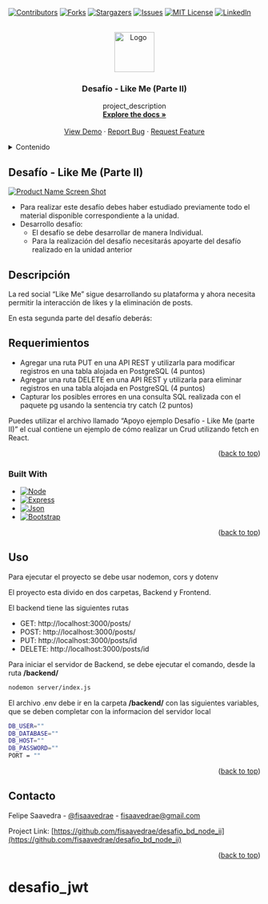 <!-- Improved compatibility of back to top link: See: https://github.com/othneildrew/Best-README-Template/pull/73 -->
<a name="readme-top"></a>
<!--
*** Thanks for checking out the Best-README-Template. If you have a suggestion
*** that would make this better, please fork the repo and create a pull request
*** or simply open an issue with the tag "enhancement".
*** Don't forget to give the project a star!
*** Thanks again! Now go create something AMAZING! :D
-->



<!-- PROJECT SHIELDS -->
<!--
*** I'm using markdown "reference style" links for readability.
*** Reference links are enclosed in brackets [ ] instead of parentheses ( ).
*** See the bottom of this document for the declaration of the reference variables
*** for contributors-url, forks-url, etc. This is an optional, concise syntax you may use.
*** https://www.markdownguide.org/basic-syntax/#reference-style-links
-->
[![Contributors][contributors-shield]][contributors-url]
[![Forks][forks-shield]][forks-url]
[![Stargazers][stars-shield]][stars-url]
[![Issues][issues-shield]][issues-url]
[![MIT License][license-shield]][license-url]
[![LinkedIn][linkedin-shield]][linkedin-url]



<!-- PROJECT LOGO -->
<br />
<div align="center">
  <a href="https://fidatech.net/felipe/">
    <img src="https://github.com/fisaavedrae/desafio_bd_node_ii/blob/main/frontend/src/assets/fse_logo_blanco.jpg" alt="Logo" width="80" height="80">
  </a>

<h3 align="center">Desafío - Like Me (Parte II)</h3>

  <p align="center">
    project_description
    <br />
    <a href="https://github.com/fisaavedrae/desafio_bd_node_ii"><strong>Explore the docs »</strong></a>
    <br />
    <br />
    <a href="https://github.com/fisaavedrae/desafio_bd_node_ii">View Demo</a>
    ·
    <a href="https://github.com/fisaavedrae/desafio_bd_node_ii/issues">Report Bug</a>
    ·
    <a href="https://github.com/fisaavedrae/desafio_bd_node_ii/issues">Request Feature</a>
  </p>
</div>



<!-- TABLE OF CONTENTS -->
<details>
  <summary>Contenido</summary>
  <ol>
    <li>
      <a href="#about-the-project">Acerca del Proyecto</a>
      <ul>
        <li><a href="#built-with">Construido con</a></li>
      </ul>
    </li>    
  </ol>
</details>



<!-- ABOUT THE PROJECT -->
## Desafío - Like Me (Parte II)

[![Product Name Screen Shot][product-screenshot]](https://fidatech.net/felipe/)

<ul>
<li>
Para realizar este desafío debes haber estudiado previamente todo el material
disponible correspondiente a la unidad.
</li>
<li>Desarrollo desafío:
<ul>
<li>El desafío se debe desarrollar de manera Individual.</li>
<li>Para la realización del desafío necesitarás apoyarte del desafío realizado en la unidad anterior</li>
</li>
</ul></ul>

## Descripción
La red social “Like Me” sigue desarrollando su plataforma y ahora necesita permitir la interacción de likes y la eliminación de posts.

En esta segunda parte del desafío deberás:


## Requerimientos
<ul>
<li>Agregar una ruta PUT en una API REST y utilizarla para modificar registros en una tabla alojada en PostgreSQL (4 puntos)</li>
<li>Agregar una ruta DELETE en una API REST y utilizarla para eliminar registros en una tabla alojada en PostgreSQL (4 puntos)</li>
<li>Capturar los posibles errores en una consulta SQL realizada con el paquete pg usando la sentencia try catch (2 puntos)</li>
</ul>

Puedes utilizar el archivo llamado “Apoyo ejemplo Desafío - Like Me (parte II)” el cual contiene un ejemplo de cómo realizar un Crud utilizando fetch en React.


<p align="right">(<a href="#readme-top">back to top</a>)</p>



### Built With

* [![Node][Node.js]][Node-url]
* [![Express][Express.js]][Express-url]
* [![Json][Json]][Json-url]
* [![Bootstrap][Bootstrap]][Bootstrap-url]


<p align="right">(<a href="#readme-top">back to top</a>)</p>

<!-- USAGE EXAMPLES -->
## Uso

Para ejecutar el proyecto se debe usar nodemon, cors y dotenv

El proyecto esta divido en dos carpetas, Backend y Frontend.

El backend tiene las siguientes rutas

<ul>
<li>GET: http://localhost:3000/posts/</li>
<li>POST: http://localhost:3000/posts/</li>
<li>PUT: http://localhost:3000/posts/id</li>
<li>DELETE: http://localhost:3000/posts/id</li>
</ul>
 
 Para iniciar el servidor de Backend, se debe ejecutar el comando, desde la ruta <b>/backend/</b> 

 ```bash
 nodemon server/index.js
 ```

 El archivo .env debe ir en la carpeta <b>/backend/</b>  con las siguientes variables, que se deben completar con la informacion del servidor local

 ```bash
DB_USER=""
DB_DATABASE=""
DB_HOST=""
DB_PASSWORD=""
PORT = ""
```

<p align="right">(<a href="#readme-top">back to top</a>)</p>


<!-- CONTACT -->
## Contacto

Felipe Saavedra - [@fisaavedrae](https://fidatech.net/felipe/) - fisaavedrae@gmail.com

Project Link: [https://github.com/fisaavedrae/desafio_bd_node_ii](https://github.com/fisaavedrae/desafio_bd_node_ii)

<p align="right">(<a href="#readme-top">back to top</a>)</p>






<!-- MARKDOWN LINKS & IMAGES -->
<!-- https://www.markdownguide.org/basic-syntax/#reference-style-links -->
[contributors-shield]: https://img.shields.io/github/contributors/fisaavedrae/desafio_bd_node_ii.svg?style=for-the-badge
[contributors-url]: https://github.com/fisaavedrae/desafio_bd_node_ii/graphs/contributors
[forks-shield]: https://img.shields.io/github/forks/fisaavedrae/desafio_bd_node_ii.svg?style=for-the-badge
[forks-url]: https://github.com/fisaavedrae/desafio_bd_node_ii/network/members
[stars-shield]: https://img.shields.io/github/stars/fisaavedrae/desafio_bd_node_ii.svg?style=for-the-badge
[stars-url]: https://github.com/fisaavedrae/desafio_bd_node_ii/stargazers
[issues-shield]: https://img.shields.io/github/issues/fisaavedrae/desafio_bd_node_ii.svg?style=for-the-badge
[issues-url]: https://github.com/fisaavedrae/desafio_bd_node_ii/issues
[license-shield]: https://img.shields.io/github/license/fisaavedrae/desafio_bd_node_ii.svg?style=for-the-badge
[license-url]: https://github.com/fisaavedrae/desafio_bd_node_ii/blob/master/LICENSE.txt
[linkedin-shield]: https://img.shields.io/badge/-LinkedIn-black.svg?style=for-the-badge&logo=linkedin&colorB=555
[linkedin-url]: https://www.linkedin.com/in/felipe-saavedra-escobar/
[product-screenshot]: https://github.com/fisaavedrae/desafio_bd_node_ii/blob/main/frontend/src/assets/screenshot.png
[Node.js]: https://img.shields.io/badge/node.js-000000?style=for-the-badge&logo=nodedotjs&logoColor=white
[Node-url]: https://nodejs.org/en
[Express.js]: https://img.shields.io/badge/express.js-000000?style=for-the-badge&logo=express&logoColor=white
[Express-url]: https://expressjs.com/
[Json]: https://img.shields.io/badge/json-000000?style=for-the-badge&logo=json&logoColor=white
[Json-url]: https://www.json.org/json-es.html
[Bootstrap]: https://img.shields.io/badge/bootstrap-000000?style=for-the-badge&logo=bootstrap&logoColor=white
[Bootstrap-url]: https://getbootstrap.com/
# desafio_jwt

